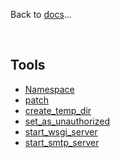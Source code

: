 Back to [docs](index.md)...

<br>

## Tools

  - [Namespace](#namespace)
  - [patch](#patch)
  - [create_temp_dir](#create_temp_dir)
  - [set_as_unauthorized](#set_as_unauthorized)
  - [start_wsgi_server](#start_wsgi_server)
  - [start_smtp_server](#start_smtp_server)

<br>
